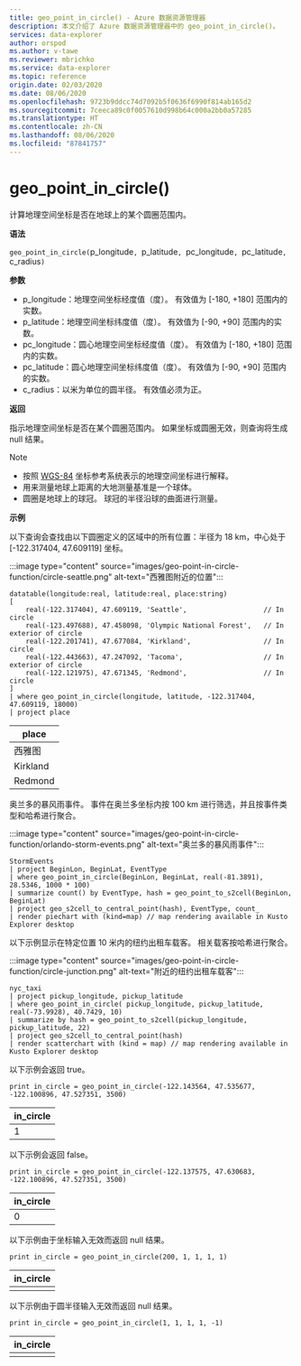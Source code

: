```yaml
---
title: geo_point_in_circle() - Azure 数据资源管理器
description: 本文介绍了 Azure 数据资源管理器中的 geo_point_in_circle()。
services: data-explorer
author: orspod
ms.author: v-tawe
ms.reviewer: mbrichko
ms.service: data-explorer
ms.topic: reference
origin.date: 02/03/2020
ms.date: 08/06/2020
ms.openlocfilehash: 9723b9ddcc74d7092b5f0636f6990f814ab165d2
ms.sourcegitcommit: 7ceeca89c0f0057610d998b64c000a2bb0a57285
ms.translationtype: HT
ms.contentlocale: zh-CN
ms.lasthandoff: 08/06/2020
ms.locfileid: "87841757"
---
```

# <a name="geo_point_in_circle"></a>geo_point_in_circle()

计算地理空间坐标是否在地球上的某个圆圈范围内。

**语法**

`geo_point_in_circle(`p_longitude`, `p_latitude`, `pc_longitude`, `pc_latitude`, `c_radius`)`

**参数**

* p_longitude：地理空间坐标经度值（度）。 有效值为 [-180, +180] 范围内的实数。
* p_latitude：地理空间坐标纬度值（度）。 有效值为 [-90, +90] 范围内的实数。
* pc_longitude：圆心地理空间坐标经度值（度）。 有效值为 [-180, +180] 范围内的实数。
* pc_latitude：圆心地理空间坐标纬度值（度）。 有效值为 [-90, +90] 范围内的实数。
* c_radius：以米为单位的圆半径。 有效值必须为正。

**返回**

指示地理空间坐标是否在某个圆圈范围内。 如果坐标或圆圈无效，则查询将生成 null 结果。

> [!NOTE]
>* 按照 [WGS-84](https://earth-info.nga.mil/GandG/update/index.php?action=home) 坐标参考系统表示的地理空间坐标进行解释。
>* 用来测量地球上距离的大地测量基准是一个球体。
>* 圆圈是地球上的球冠。 球冠的半径沿球的曲面进行测量。

**示例**

以下查询会查找由以下圆圈定义的区域中的所有位置：半径为 18 km，中心处于 [-122.317404, 47.609119] 坐标。

:::image type="content" source="images/geo-point-in-circle-function/circle-seattle.png" alt-text="西雅图附近的位置":::

<!-- csl: https://help.kusto.chinacloudapi.cn/Samples -->
```kusto
datatable(longitude:real, latitude:real, place:string)
[
    real(-122.317404), 47.609119, 'Seattle',                   // In circle 
    real(-123.497688), 47.458098, 'Olympic National Forest',   // In exterior of circle  
    real(-122.201741), 47.677084, 'Kirkland',                  // In circle
    real(-122.443663), 47.247092, 'Tacoma',                    // In exterior of circle
    real(-122.121975), 47.671345, 'Redmond',                   // In circle
]
| where geo_point_in_circle(longitude, latitude, -122.317404, 47.609119, 18000)
| project place
```

|place|
|---|
|西雅图|
|Kirkland|
|Redmond|

奥兰多的暴风雨事件。 事件在奥兰多坐标内按 100 km 进行筛选，并且按事件类型和哈希进行聚合。

:::image type="content" source="images/geo-point-in-circle-function/orlando-storm-events.png" alt-text="奥兰多的暴风雨事件":::

<!-- csl: https://help.kusto.chinacloudapi.cn/Samples -->
```kusto
StormEvents
| project BeginLon, BeginLat, EventType
| where geo_point_in_circle(BeginLon, BeginLat, real(-81.3891), 28.5346, 1000 * 100)
| summarize count() by EventType, hash = geo_point_to_s2cell(BeginLon, BeginLat)
| project geo_s2cell_to_central_point(hash), EventType, count_
| render piechart with (kind=map) // map rendering available in Kusto Explorer desktop
```

以下示例显示在特定位置 10 米内的纽约出租车载客。 相关载客按哈希进行聚合。

:::image type="content" source="images/geo-point-in-circle-function/circle-junction.png" alt-text="附近的纽约出租车载客":::

<!-- csl: https://help.kusto.chinacloudapi.cn/Samples -->
```kusto
nyc_taxi
| project pickup_longitude, pickup_latitude
| where geo_point_in_circle( pickup_longitude, pickup_latitude, real(-73.9928), 40.7429, 10)
| summarize by hash = geo_point_to_s2cell(pickup_longitude, pickup_latitude, 22)
| project geo_s2cell_to_central_point(hash)
| render scatterchart with (kind = map) // map rendering available in Kusto Explorer desktop
```

以下示例会返回 true。

<!-- csl: https://help.kusto.chinacloudapi.cn/Samples -->
```kusto
print in_circle = geo_point_in_circle(-122.143564, 47.535677, -122.100896, 47.527351, 3500)
```

|in_circle|
|---|
|1|

以下示例会返回 false。

<!-- csl: https://help.kusto.chinacloudapi.cn/Samples -->
```kusto
print in_circle = geo_point_in_circle(-122.137575, 47.630683, -122.100896, 47.527351, 3500)
```

|in_circle|
|---|
|0|

以下示例由于坐标输入无效而返回 null 结果。

<!-- csl: https://help.kusto.chinacloudapi.cn/Samples -->
```kusto
print in_circle = geo_point_in_circle(200, 1, 1, 1, 1)
```

|in_circle|
|---|
||

以下示例由于圆半径输入无效而返回 null 结果。

```kusto
print in_circle = geo_point_in_circle(1, 1, 1, 1, -1)
```

|in_circle|
|---|
||
